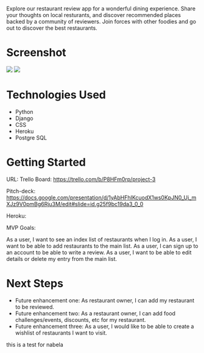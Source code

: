 # <RestroFinder>

Explore our restaurant review app for a wonderful dining experience. Share your thoughts on local resturants, and discover recommended places backed by a community of reviewers. Join forces with other foodies and go out to discover the best restaurants.

# Screenshot

<img src="url to your image on imgur">
<img src="url to your image on imgur">

# Technologies Used

- Python
- Django
- CSS
- Heroku
- Postgre SQL

# Getting Started

URL: Trello Board: https://trello.com/b/P8HFm0rp/project-3

Pitch-deck: https://docs.google.com/presentation/d/1yAbHFhIKcuodX1ws0KpJN0_Uj_mXJz9V0pmBg6Rju3M/edit#slide=id.g25f9bc19da3_0_0

Heroku: 

MVP Goals:

As a user, I want to see an index list of restaurants when I log in.
As a user, I want to be able to add restaurants to the main list.
As a user, I can sign up to an account to be able to write a review.
As a user, I want to be able to edit details or delete my entry from the main list.


# Next Steps

- Future enhancement one: As restaurant owner, I can add my restaurant to be reviewed.
- Future enhancement two: As a restaurant owner, I can add food challenges/events, discounts, etc for my restaurant.
- Future enhancement three: As a user, I would like to be able to create a wishlist of restaurants I want to visit. 

this is a test for nabela
